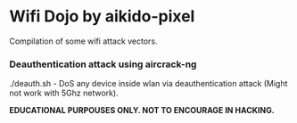 # Wifi Dojo by aikido-pixel
Compilation of some wifi attack vectors.

### Deauthentication attack using aircrack-ng
./deauth.sh - DoS any device inside wlan via deauthentication attack (Might not work with 5Ghz network).






**EDUCATIONAL PURPOUSES ONLY. NOT TO ENCOURAGE IN HACKING.**
